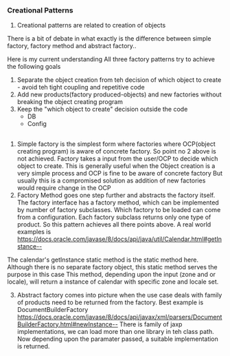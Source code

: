 ### Creational Patterns
1. Creational patterns are related to creation of objects

There is a bit of debate in what exactly is the difference between simple factory, factory method 
and abstract factory..

Here is my current understanding
All three factory patterns try to achieve the following goals
1. Separate the object creation from teh decision of which object to create - avoid teh tight 
coupling and repetitive code
2. Add new products(factory produced-objects) and new factories without breaking the object creating
program
3. Keep the "which object to create" decision outside the code
    - DB
    - Config

##
1. Simple factory is the simplest form where factories where OCP(object creating program) is aware 
of concrete factory. So point no 2 above is not achieved. Factory takes a input from the user/OCP to 
decide which object to create. This is generally useful when the Object creation is a very simple 
process and OCP is fine to be aware of concrete factory
But usually this is a compromised solution as addition of new factories would require change in 
the OCP
2. Factory Method goes one step further and abstracts the factory itself. The factory interface has
a factory method, which can be implemented by number of factory subclasses. Which factory to be loaded 
can come from a configuration. Each factory subclass returns only one type of product.
So this pattern achieves all there points above.
A real world examples is 
https://docs.oracle.com/javase/8/docs/api/java/util/Calendar.html#getInstance--

The calendar's getInstance static method is the static method here. Although there is no separate 
factory object, this static method serves the purpose in this case
This method, depending upon the input (zone and or locale), will return a instance of calendar with 
specific zone and locale set.

3. Abstract factory comes into picture when the use case deals with family of products need to be 
returned from the factory. Best example is DocumentBuilderFactory
https://docs.oracle.com/javase/8/docs/api/javax/xml/parsers/DocumentBuilderFactory.html#newInstance--
There is family of jaxp implementations, we can load more than one library in teh class path.
Now depending upon the paramater passed, a suitable implementation is returned.
 


